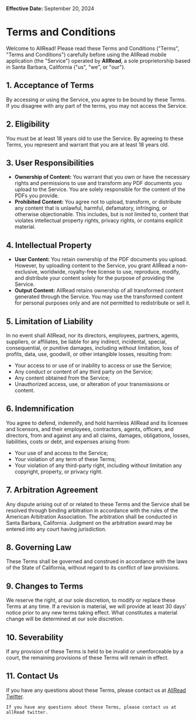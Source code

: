 **Effective Date:** September 20, 2024

# Terms and Conditions

Welcome to AllRead! Please read these Terms and Conditions ("Terms", "Terms and Conditions") carefully before using the AllRead mobile application (the "Service") operated by **AllRead**, a sole proprietorship based in Santa Barbara, California ("us", "we", or "our").

## 1. Acceptance of Terms

By accessing or using the Service, you agree to be bound by these Terms. If you disagree with any part of the terms, you may not access the Service.

## 2. Eligibility

You must be at least 18 years old to use the Service. By agreeing to these Terms, you represent and warrant that you are at least 18 years old.

## 3. User Responsibilities

- **Ownership of Content:** You warrant that you own or have the necessary rights and permissions to use and transform any PDF documents you upload to the Service. You are solely responsible for the content of the PDFs you provide.
- **Prohibited Content:** You agree not to upload, transform, or distribute any content that is unlawful, harmful, defamatory, infringing, or otherwise objectionable. This includes, but is not limited to, content that violates intellectual property rights, privacy rights, or contains explicit material.

## 4. Intellectual Property

- **User Content:** You retain ownership of the PDF documents you upload. However, by uploading content to the Service, you grant AllRead a non-exclusive, worldwide, royalty-free license to use, reproduce, modify, and distribute your content solely for the purpose of providing the Service.
- **Output Content:** AllRead retains ownership of all transformed content generated through the Service. You may use the transformed content for personal purposes only and are not permitted to redistribute or sell it.

## 5. Limitation of Liability

In no event shall AllRead, nor its directors, employees, partners, agents, suppliers, or affiliates, be liable for any indirect, incidental, special, consequential, or punitive damages, including without limitation, loss of profits, data, use, goodwill, or other intangible losses, resulting from:

- Your access to or use of or inability to access or use the Service;
- Any conduct or content of any third party on the Service;
- Any content obtained from the Service;
- Unauthorized access, use, or alteration of your transmissions or content.

## 6. Indemnification

You agree to defend, indemnify, and hold harmless AllRead and its licensee and licensors, and their employees, contractors, agents, officers, and directors, from and against any and all claims, damages, obligations, losses, liabilities, costs or debt, and expenses arising from:

- Your use of and access to the Service;
- Your violation of any term of these Terms;
- Your violation of any third-party right, including without limitation any copyright, property, or privacy right.

## 7. Arbitration Agreement

Any dispute arising out of or related to these Terms and the Service shall be resolved through binding arbitration in accordance with the rules of the American Arbitration Association. The arbitration shall be conducted in Santa Barbara, California. Judgment on the arbitration award may be entered into any court having jurisdiction.

## 8. Governing Law

These Terms shall be governed and construed in accordance with the laws of the State of California, without regard to its conflict of law provisions.

## 9. Changes to Terms

We reserve the right, at our sole discretion, to modify or replace these Terms at any time. If a revision is material, we will provide at least 30 days' notice prior to any new terms taking effect. What constitutes a material change will be determined at our sole discretion.

## 10. Severability

If any provision of these Terms is held to be invalid or unenforceable by a court, the remaining provisions of these Terms will remain in effect.

## 11. Contact Us

If you have any questions about these Terms, please contact us at [AllRead Twitter](https://twitter.com/allRead).

    If you have any questions about these Terms, please contact us at allRead twitter.
